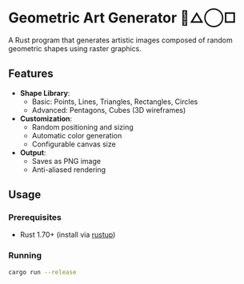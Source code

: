 # Geometric Art Generator 🎨△◯□

A Rust program that generates artistic images composed of random geometric shapes using raster graphics.

## Features

- **Shape Library**:
  - Basic: Points, Lines, Triangles, Rectangles, Circles
  - Advanced: Pentagons, Cubes (3D wireframes)
- **Customization**:
  - Random positioning and sizing
  - Automatic color generation
  - Configurable canvas size
- **Output**:
  - Saves as PNG image
  - Anti-aliased rendering

## Usage

### Prerequisites
- Rust 1.70+ (install via [rustup](https://rustup.rs/))

### Running
```bash
cargo run --release
